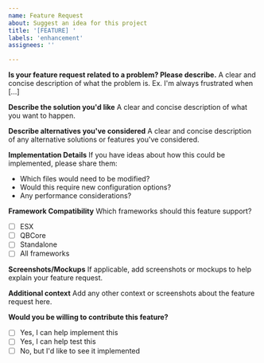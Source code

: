 ```yaml
---
name: Feature Request
about: Suggest an idea for this project
title: '[FEATURE] '
labels: 'enhancement'
assignees: ''

---
```


**Is your feature request related to a problem? Please describe.**
A clear and concise description of what the problem is. Ex. I'm always frustrated when [...]

**Describe the solution you'd like**
A clear and concise description of what you want to happen.

**Describe alternatives you've considered**
A clear and concise description of any alternative solutions or features you've considered.

**Implementation Details**
If you have ideas about how this could be implemented, please share them:
- Which files would need to be modified?
- Would this require new configuration options?
- Any performance considerations?

**Framework Compatibility**
Which frameworks should this feature support?
- [ ] ESX
- [ ] QBCore  
- [ ] Standalone
- [ ] All frameworks

**Screenshots/Mockups**
If applicable, add screenshots or mockups to help explain your feature request.

**Additional context**
Add any other context or screenshots about the feature request here.

**Would you be willing to contribute this feature?**
- [ ] Yes, I can help implement this
- [ ] Yes, I can help test this
- [ ] No, but I'd like to see it implemented